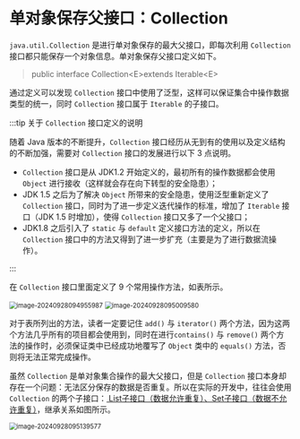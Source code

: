 # 单对象保存父接口：**Collection**

`java.util.Collection` 是进行单对象保存的最大父接口，即每次利用 `Collection` 接口都只能保存一个对象信息。单对象保存父接口定义如下。

> public interface Collection\<E>extends Iterable\<E>

通过定义可以发现 `Collection` 接口中使用了泛型，这样可以保证集合中操作数据类型的统一，同时 `Collection`
接口属于 `Iterable` 的子接口。

:::tip 关于 `Collection` 接口定义的说明

随着 Java 版本的不断提升，`Collection` 接口经历从无到有的使用以及定义结构的不断加强，需要对 `Collection` 接口的发展进行以下
3 点说明。

- `Collection` 接口是从 JDK1.2 开始定义的，最初所有的操作数据都会使用 `Object` 进行接收（这样就会存在向下转型的安全隐患）；
- JDK 1.5 之后为了解决 `Object` 所带来的安全隐患，使用泛型重新定义了 `Collection`
  接口，同时为了进一步定义迭代操作的标准，增加了 `Iterable` 接口（JDK 1.5 时增加），使得 `Collection` 接口又多了一个父接口；
- JDK1.8 之后引入了 `static` 与 `default` 定义接口方法的定义，所以在 `Collection` 接口中的方法又得到了进一步扩充（主要是为了进行数据流操作）。

:::

在 `Collection` 接口里面定义了 9 个常用操作方法，如表所示。

<img src="http://niu.ochiamalu.top/image-20240928094955987.png" alt="image-20240928094955987" style="zoom:80%;margin:0 auto" />

<img src="http://niu.ochiamalu.top/image-20240928095009580.png" alt="image-20240928095009580" style="zoom:80%;margin:0 auto" />

对于表所列出的方法，读者一定要记住 `add()` 与 `iterator()`
两个方法，因为这两个方法几乎所有的项目都会使用到，同时在进行`contains()` 与 `remove()`
两个方法的操作时，必须保证类中已经成功地覆写了 `Object` 类中的 `equals()` 方法，否则将无法正常完成操作。

虽然 `Collection` 是单对象集合操作的最大父接口，但是 `Collection`
接口本身却存在一个问题：无法区分保存的数据是否重复。所以在实际的开发中，往往会使用 `Collection` 的两个子接口：<u>
List子接口（数据允许重复）、Set子接口（数据不允许重复）</u>，继承关系如图所示。

<img src="http://niu.ochiamalu.top/image-20240928095139577.png" alt="image-20240928095139577" style="zoom:80%;margin:0 auto" />
